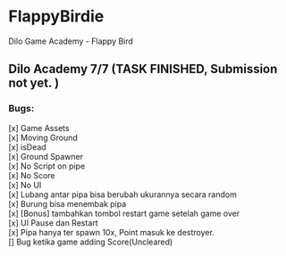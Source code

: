 # FlappyBirdie
Dilo Game Academy - Flappy Bird

## Dilo Academy 7/7 (TASK FINISHED, Submission not yet. ) 

### Bugs: ###
[x] Game Assets  
[x] Moving Ground  
[x] isDead  
[x] Ground Spawner  
[x] No Script on pipe  
[x] No Score  
[x] No UI  
[x] Lubang antar pipa bisa berubah ukurannya secara random  
[x] Burung bisa menembak pipa  
[x] [Bonus] tambahkan tombol restart game setelah game over  
[x] UI Pause dan Restart  
[x] Pipa hanya ter spawn 10x, Point masuk ke destroyer.  
[] Bug ketika game adding Score(Uncleared)  